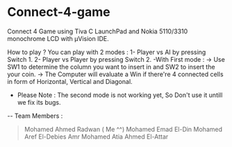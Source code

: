 # Connect-4-game
Connect 4 Game using Tiva C LaunchPad and Nokia 5110/3310 monochrome LCD with µVision IDE.

How to play ?
You can play with 2 modes :
1- Player vs AI by pressing Switch 1.
2- Player vs Player by pressing Switch 2.
-With First mode :
-> Use SW1 to determine the column you want to insert in and SW2 to insert the your coin.
-> The Computer will evaluate a Win if there're 4 connected cells in form of Horizontal, Vertical and Diagonal.

- Please Note :
 The second mode is not working yet, So Don't use it untill we fix its bugs.
 
 -- Team Members :
 > Mohamed Ahmed Radwan ( Me ^^)
 > Mohamed Emad El-Din
 > Mohamed Aref El-Debies
 > Amr Mohamed Atia
 > Ahmed El-Attar
 

